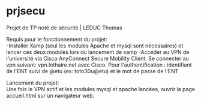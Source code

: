 # prjsecu
Projet de TP noté de sécurité | LEDUC Thomas

Requis pour le fonctionnement du projet:<br>
-Installer Xamp (seul les modules Apache et mysql sont nécessaires) et lancer ces deux modules lors du lancement de xamp
-Accéder au VPN de l'université via Cisco AnyConnect Secure Mobility Client. Se connecter au vpn suivant: vpn.lothaire.net avec Cisco.
Pour l'authentification : identifiant de l'ENT suivi de @etu (ex: toto30u@etu) et le mot de passe de l'ENT

Lancement du projet:<br>
Une fois le VPN actif et les modules mysql et apache lancées, ouvrir la page accueil.html sur un navigateur web. 
